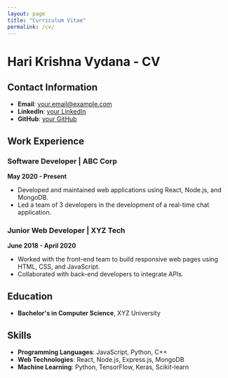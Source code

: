 ```yaml
---
layout: page
title: "Curriculum Vitae"
permalink: /cv/
---
```


# Hari Krishna Vydana - CV

## Contact Information
- **Email**: your.email@example.com
- **LinkedIn**: [your LinkedIn](https://www.linkedin.com/in/your-profile)
- **GitHub**: [your GitHub](https://github.com/harikrishna-vydana)

## Work Experience

### Software Developer | ABC Corp
**May 2020 - Present**
- Developed and maintained web applications using React, Node.js, and MongoDB.
- Led a team of 3 developers in the development of a real-time chat application.

### Junior Web Developer | XYZ Tech
**June 2018 - April 2020**
- Worked with the front-end team to build responsive web pages using HTML, CSS, and JavaScript.
- Collaborated with back-end developers to integrate APIs.

## Education
- **Bachelor's in Computer Science**, XYZ University

## Skills
- **Programming Languages**: JavaScript, Python, C++
- **Web Technologies**: React, Node.js, Express.js, MongoDB
- **Machine Learning**: Python, TensorFlow, Keras, Scikit-learn

